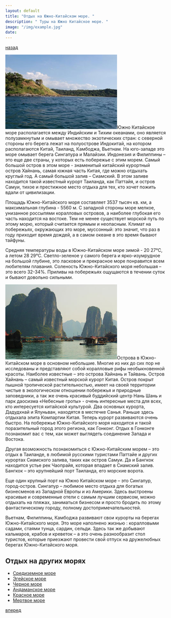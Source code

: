 ```yaml
---
layout: default
title: "Отдых на Южно-Китайском море. "
description: " Туры на Южно Китайское море. "
image: "/img/example.jpg"
date: 
---
```


[назад](sea-red.html)

<img class="right" alt="Южно Китайское море" src="/img/sea-south-china.jpg">Южно Китайское море располагается между Индийским и Тихим океанами, оно является полузамкнутым и омывает множество экзотических стран: с северной стороны его берега лежат на полуострове Индокитай, на котором располагаются Китай, Таиланд, Камбоджа, Вьетнам. На юго-западе это море омывает берега Сингапура и Малайзии. Индонезия и Филиппины – это еще две страны, у которых есть побережье с этим морем. Самый большой остров в этом море - знаменитый китайский курортный остров Хайнань, самая южная часть Китая, где можно отдыхать круглый год. А самый большой залив – Сиамский. В этом заливе находится такой известный курорт Таиланда, как Паттайя, и остров Самуи, тихое и престижное место отдыха для тех, кто хочет пожить вдали от цивилизации. 

Площадь Южно-Китайского моря составляет 3537 тысяч кв. км, а максимальная глубина - 5560 м. С западной стороны море мелкое, унизанное россыпями коралловых островов, а наиболее глубокая его часть находится на востоке. Тем не менее существует морской путь по этому морю, который считается прямым и неопасным. Климат на побережьях, окружающих это море, муссонный: это значит, что раз в году приходит время дождей, а в самом океане в это время бывают тайфуны. 

Средняя температуры воды в Южно-Китайском море зимой - 20 27°С, а летом 28 29°С. Светло-зеленое у самого берега и ярко-изумрудное на большой глубине, это ласковое и прекрасное море понравится всем любителям плавания. Соленость Южно-Китайского моря небольшая – это всего 32-34%. Приливы на побережьях ощущаются в течении суток и бывают довольно сильными. 

<img class="right" alt="туры на Южно Китайское море фото" src="/img/sea-south-china1.jpg">Острова в Южно-Китайском море в основном небольшие. Многие из них до сих пор не исследованы и представляют собой коралловые рифы необыкновенной красоты. Наиболее известные – это острова Хайнань и Тайвань. Остров Хайнань – самый известный морской курорт Китая. Остров покрыт пышной тропической растительностью, имеет на своей территории чистые в экологическом отношении побережья и природные заповедники, а так же очень красивый буддийский центр Нань Шань и парк даосизма «Небесные гроты» - очень интересные места для всех, кто интересуется китайской культурой. Два основных курорта, Дадудхнай и Ялуньван, находятся в местечке Санья. Раньше здесь отдыхала элита Компартии Китая. Теперь курорт развиваются очень быстро. На побережье Южно-Китайского моря находится и такой поразительный город этого региона, как Гонконг. Отдых в Гонконге познакомит вас с тем, как может выглядеть соединение Запада и Востока. 

Другая возможность познакомиться с Южно-Китайским морем – это отдых в Таиланде, в любимой русскими туристами Паттайе и других курортах Сиамского залива, таких как остров Самуи. Да и Бангкок находится устье рек Чаопрайя, которая впадает в Сиамский залив. Бангкок – это крупнейший порт Таиланда, его морские ворота. 

Еще один крупный порт на Южно Китайском море – это Сингапур, город-остров. Сингапур – любимое место отдыха для богатых бизнесменов из Западной Европы и из Америки. Здесь выстроены красивые и современные отели с самым лучшим сервисом, можно отдыхать на пляжах, заниматься бизнесом и просто бродить по этому фантастическому городу, полному достопримечательностей. 

Вьетнам, Филиппины, Камбоджа развивают свои курорты на берегах Южно-Китайского моря. Это море наполнено жизнью : коралловыми садами, стаями тунца, сардин, сельди. Здесь так же добывают кальмаров, крабов и креветок – а это очень разнообразит стол туристов, которые приезжают провести свой отпуск на дружелюбных берегах Южно-Китайского моря.

## Отдых на других морях

- [Средиземное море](sea-mediterranean.html)
- [Эгейское море](sea-aegean.html)
- [Черное море](sea-black.html)
- [Андаманское море](sea-andaman.html)
- [Красное море](sea-red.html)
- [Мертвое море](sea-dead.html)

[вперед](sea.html)

